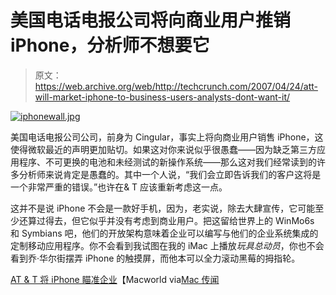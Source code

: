 # 美国电话电报公司将向商业用户推销 iPhone，分析师不想要它

> 原文：<https://web.archive.org/web/http://techcrunch.com/2007/04/24/att-will-market-iphone-to-business-users-analysts-dont-want-it/>

[![iphonewall.jpg](img/0a9c2260cc8654c807117bc6bc3aff91.png)](https://web.archive.org/web/20150807002012/http://old.crunchgear.com/wp-content/uploads/iphonewall.jpg "iphonewall.jpg")

美国电话电报公司公司，前身为 Cingular，事实上将向商业用户销售 iPhone，这使得微软最近的声明更加贴切。如果这对你来说似乎很愚蠢——因为缺乏第三方应用程序、不可更换的电池和未经测试的新操作系统——那么这对我们经常读到的许多分析师来说肯定是愚蠢的。其中一个人说，“我们会立即告诉我们的客户这将是一个非常严重的错误。”也许在& T 应该重新考虑这一点。

这并不是说 iPhone 不会是一款好手机，因为，老实说，除去大肆宣传，它可能至少还算过得去，但它似乎并没有考虑到商业用户。把这留给世界上的 WinMo6s 和 Symbians 吧，他们的开放架构意味着企业可以编写与他们的企业系统集成的定制移动应用程序。你不会看到我试图在我的 iMac 上播放*玩具总动员*，你也不会看到乔·华尔街摆弄 iPhone 的触摸屏，而他本可以全力滚动黑莓的拇指轮。

[AT & T 将 iPhone 瞄准企业](https://web.archive.org/web/20150807002012/http://www.macworld.com/news/2007/04/23/iphone/index.php)【Macworld via[Mac 传闻](https://web.archive.org/web/20150807002012/http://www.macrumors.com/2007/04/23/atandt-to-target-iphone-to-business-customers/)